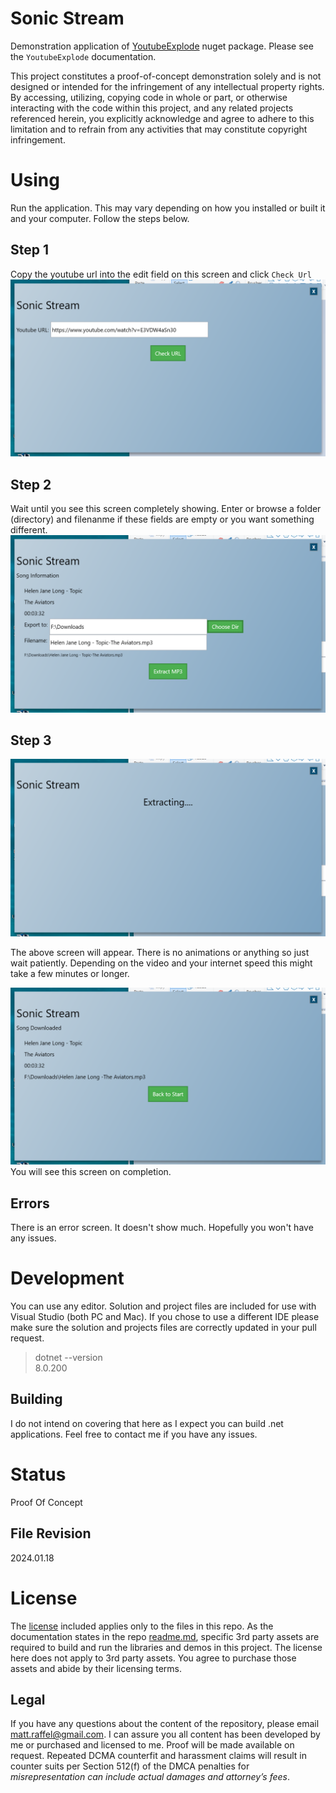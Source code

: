 # Sonic Stream

Demonstration application of [YoutubeExplode](https://github.com/Tyrrrz/YoutubeExplode) nuget package.  Please see the `YoutubeExplode` documentation.  

This project constitutes a proof-of-concept demonstration solely and is not designed or intended for the infringement of any intellectual property rights. By accessing, utilizing, copying code in whole or part, or otherwise interacting with the code within this project, and any related projects referenced herein, you explicitly acknowledge and agree to adhere to this limitation and to refrain from any activities that may constitute copyright infringement.

# Using

Run the application.  This may vary depending on how you installed or built it and your computer.  Follow the steps below.

## Step 1
Copy the youtube url into the edit field on this screen and click `Check Url`  
![Step 1](./doc/step1.png)  

## Step 2
Wait until you see this screen completely showing.  Enter or browse a folder (directory) and filenanme if these fields are empty or you want something different.  
![Step 2](./doc/step2.png)  

## Step 3
![Step 3a](./doc/step3a.png)    

The above screen will appear.  There is no animations or anything so just wait patiently.  Depending on the video and your internet speed this might take a few minutes or longer.  

![Step 3b](./doc/step3b.png)    
You will see this screen on completion.

## Errors
There is an error screen.  It doesn't show much.  Hopefully you won't have any issues.


# Development
You can use any editor.  Solution and project files are included for use with Visual Studio (both PC and Mac).  If you chose to use a different IDE please make sure the solution and projects files are correctly updated in your pull request.

> dotnet --version  
> 8.0.200

## Building
I do not intend on covering that here as I expect you can build .net applications.  Feel free to contact me if you have any issues.


# Status
Proof Of Concept

## File Revision
2024.01.18


# License
The [license](LICENSE.md) included applies only to the files in this repo.   As the documentation states in the repo [readme.md](README.md), specific 3rd party assets are required to build and run
the libraries and demos in this project.  The license here does not apply to 3rd party assets. You agree to purchase those assets and abide by their licensing terms. 

## Legal
If you have any questions about the content of the repository, please email [matt.raffel@gmail.com](mailto:matt.raffel@gmail.com). I can assure you all content has been developed by me or purchased and licensed to me. Proof will be made available on request. Repeated DCMA counterfit and harassment claims will result in counter suits per Section 512(f) of the DMCA penalties for _misrepresentation can include actual damages and attorney’s fees_.



